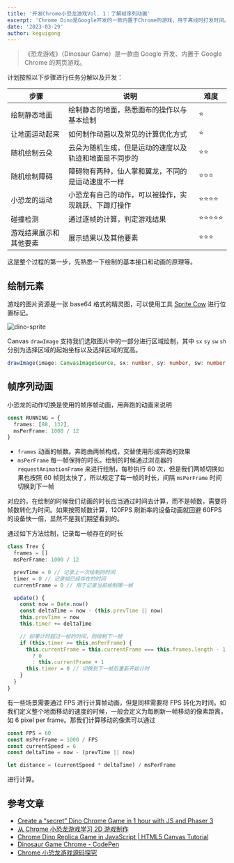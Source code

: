 ```yaml
---
title: '开发Chrome小恐龙游戏Vol. 1：了解帧序列动画'
excerpt: 'Chrome Dino是Google开发的一款内置于Chrome的游戏，用于离线时打发时间。这个游戏很小，非常适合用来学习Canvas绘图以及了解基础的游戏开发环节。'
date: '2023-03-29'
author: keguigong
---
```


> 《恐龙游戏》（Dinosaur Game）是一款由 Google 开发、内置于 Google Chrome 的网页游戏。

计划按照以下步骤进行任务分解以及开发：

| 步骤                   | 说明                                                   | 难度            |
| ---------------------- | ------------------------------------------------------ | --------------- |
| 绘制静态地面           | 绘制静态的地面，熟悉画布的操作以与基本绘制             | ⭐️             |
| 让地面运动起来         | 如何制作动画以及常见的计算优化方式                     | ⭐️             |
| 随机绘制云朵           | 云朵为随机生成，但是运动的速度以及轨迹和地面是不同步的 | ⭐️⭐️          |
| 随机绘制障碍           | 障碍物有两种，仙人掌和翼龙，不同的是运动速度不一样     | ⭐️⭐️⭐️       |
| 小恐龙的运动           | 小恐龙有自己的动作，可以被操作，实现跳跃、下蹲灯操作   | ⭐️⭐️⭐️⭐️    |
| 碰撞检测               | 通过逐帧的计算，判定游戏结果                           | ⭐️⭐️⭐️⭐️⭐️ |
| 游戏结果展示和其他要素 | 展示结果以及其他要素                                   | ⭐️⭐️⭐️       |

这是整个过程的第一步，先熟悉一下绘制的基本接口和动画的原理等。

## 绘制元素

游戏的图片资源是一张 base64 格式的精灵图，可以使用工具 [Sprite Cow](http://www.spritecow.com/) 进行位置标记。

![dino-sprite](/blogcontent/dino-sprite.png)

Canvas `drawImage` 支持我们选取图片中的一部分进行区域绘制，其中 `sx` `sy` `sw` `sh` 分别为选择区域的起始坐标以及选择区域的宽高。

```ts
drawImage(image: CanvasImageSource, sx: number, sy: number, sw: number, sh: number, dx: number, dy: number, dw: number, dh: number): void
```

## 帧序列动画

小恐龙的动作切换是使用的帧序帧动画，用奔跑的动画来说明

```ts showLineNumbers
const RUNNING = {
  frames: [88, 132],
  msPerFrame: 1000 / 12
}
```

- `frames` 动画的帧数。奔跑由两帧构成，交替使用形成奔跑的效果
- `msPerFrame` 每一帧保持的时长。绘制的时候通过浏览器的 `requestAnimationFrame` 来进行绘制，每秒执行 60 次，但是我们两帧切换如果也按照 60 帧则太快了，所以规定了每一帧的时长，间隔 `msPerFrame` 时间切换到下一帧

对应的，在绘制的时候我们动画的时长应当通过时间去计算，而不是帧数，需要将帧数转化为时间。如果按照帧数计算，120FPS 刷新率的设备动画就回避 60FPS 的设备快一倍，显然不是我们期望看到的。

通过如下方法绘制，记录每一帧存在的时长

```ts showLineNumbers {13,16,20}
class Trex {
  frames = []
  msPerFrame: 1000 / 12

  prevTime = 0 // 记录上一次绘制的时间
  timer = 0 // 记录帧已经存在的时间
  currentFrame = 0 // 用于记录当前绘制哪一帧

  update() {
    const now = Date.now()
    const deltaTime = now - (this.prevTime || now)
    this.prevTime = now
    this.timer += deltaTime

    // 如果计时超过一帧的时间，则绘制下一帧
    if (this.timer >= this.msPerFrame) {
      this.currentFrame = this.currentFrame === this.frames.length - 1
        ? 0
        : this.currentFrame + 1
      this.timer = 0 // 切换到下一帧后重新开始计时
    }
  }
}
```

有一些场景需要通过 FPS 进行计算帧动画，但是同样需要将 FPS 转化为时间。如我们定义整个地面移动的速度的时候，一般会定义为每刷新一帧移动的像素距离，如 6 pixel per frame。那我们计算移动的像素可以通过

```ts showLineNumbers
const FPS = 60
const msPerFrame = 1000 / FPS
const currentSpeed = 6
const deltaTime = now - (prevTime || now)

let distance = (currentSpeed * deltaTime) / msPerFrame
```

进行计算。

## 参考文章

- [Create a “secret” Dino Chrome Game in 1 hour with JS and Phaser 3](https://codeburst.io/create-a-secret-dino-chrome-game-in-1-hour-with-js-and-phaser-3-2caebb1abe2a)
- [从 Chrome 小恐龙游戏学习 2D 游戏制作](https://cloud.tencent.com/developer/article/1735228)
- [Chrome Dino Replica Game in JavaScript | HTML5 Canvas Tutorial](https://morioh.com/p/683df3b011b7)
- [Dinosaur Game Chrome - CodePen](https://codepen.io/MysticReborn/pen/rygqao)
- [Chrome 小恐龙游戏源码探究](https://github.com/liuyib/blog/issues/4)
